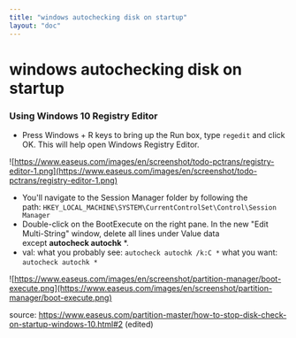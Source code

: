 ```yaml
---
title: "windows autochecking disk on startup"
layout: "doc"
---
```

# windows autochecking disk on startup

### Using Windows 10 Registry Editor

- Press Windows + R keys to bring up the Run box, type `regedit` and click OK. This will help open Windows Registry Editor.

![https://www.easeus.com/images/en/screenshot/todo-pctrans/registry-editor-1.png](https://www.easeus.com/images/en/screenshot/todo-pctrans/registry-editor-1.png)

- You'll navigate to the Session Manager folder by following the path: `HKEY_LOCAL_MACHINE\SYSTEM\CurrentControlSet\Control\Session Manager`
- Double-click on the BootExecute on the right pane. In the new "Edit Multi-String" window, delete all lines under Value data except **autocheck autochk** *.
- val: what you probably see: `autocheck autochk /k:C *` what you want: `autocheck autochk *`

![https://www.easeus.com/images/en/screenshot/partition-manager/boot-execute.png](https://www.easeus.com/images/en/screenshot/partition-manager/boot-execute.png)

source: https://www.easeus.com/partition-master/how-to-stop-disk-check-on-startup-windows-10.html#2 (edited)